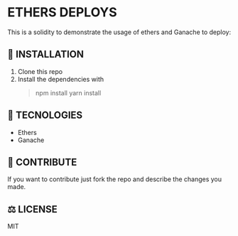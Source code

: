 # ETHERS DEPLOYS

This is a solidity to demonstrate the usage of ethers and Ganache to deploy:

## :rocket: INSTALLATION

1. Clone this repo
2. Install the dependencies with
    > npm install
    > yarn install

## :floppy_disk: TECNOLOGIES

-   Ethers
-   Ganache

## :bookmark_tabs: CONTRIBUTE

If you want to contribute just fork the repo and describe the changes you made.

## :balance_scale: LICENSE

MIT
